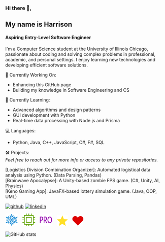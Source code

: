 ### Hi there 👋, 
## My name is Harrison
#### Aspiring Entry-Level Software Engineer
I'm a Computer Science student at the University of Illinois Chicago, passionate about coding and solving complex problems in professional, academic, and personal settings. I enjoy learning new technologies and developing efficient software solutions.

🔭 Currently Working On:
- Enhancing this GitHub page
- Building my knowledge in Software Engineering and CS

🌱 Currently Learning:
- Advanced algorithms and design patterns
- GUI development with Python
- Real-time data processing with Node.js and Prisma

💻 Languages:
- Python, Java, C++, JavaScript, C#, F#, SQL

🛠 Projects:<br/>
_Feel free to reach out for more info or access to any private repositories._

[Logistics Division Combination Organizer]: Automated logistical data analysis using Python. (Data Parsing, Pandas)<br/>
[Brainwave Apocalypse]: A Unity-based zombie FPS game. (C#, Unity, AI, Physics)<br/>
[Keno Gaming App]: JavaFX-based lottery simulation game. (Java, OOP, UML)<br/>


[<img src='https://cdn.jsdelivr.net/npm/simple-icons@3.0.1/icons/github.svg' alt='github' height='40'>](https://github.com/hyperhypez)  [<img src='https://cdn.jsdelivr.net/npm/simple-icons@3.0.1/icons/linkedin.svg' alt='linkedin' height='40'>](https://www.linkedin.com/in/harrison-vu-4bb376207/)  

<a href='https://archiveprogram.github.com/'><img src='https://raw.githubusercontent.com/acervenky/animated-github-badges/master/assets/acbadge.gif' width='40' height='40'></a> <a href='https://docs.github.com/en/developers'><img src='https://raw.githubusercontent.com/acervenky/animated-github-badges/master/assets/devbadge.gif' width='40' height='40'></a> <a href='https://github.com/pricing'><img src='https://raw.githubusercontent.com/acervenky/animated-github-badges/master/assets/pro.gif' width='40' height='40'></a> <a href='https://stars.github.com/'><img src='https://raw.githubusercontent.com/acervenky/animated-github-badges/master/assets/starbadge.gif' width='35' height='35'></a> <a href='https://docs.github.com/en/github/supporting-the-open-source-community-with-github-sponsors'><img src='https://raw.githubusercontent.com/acervenky/animated-github-badges/master/assets/sponsorbadge.gif' width='35' height='35'></a> 

![GitHub stats](https://github-readme-stats.vercel.app/api?username=hyperhypez&show_icons=true&count_private=true)  

